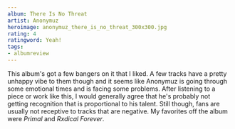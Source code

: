 ```yaml
---
album: There Is No Threat
artist: Anonymuz
heroimage: anonymuz_there_is_no_threat_300x300.jpg
rating: 4
ratingword: Yeah!
tags:
- albumreview
---
```

This album's got a few bangers on it that I liked. A few tracks have a pretty
unhappy vibe to them though and it seems like Anonymuz is going through some
emotional times and is facing some problems. After listening to a piece or work
like this, I would generally agree that he's probably not getting recognition
that is proportional to his talent. Still though, fans are usually not receptive
to tracks that are negative. My favorites off the album were _Primal_ and
_Rxdical Forever_.
